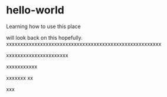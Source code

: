 # hello-world
Learning how to use this place

will look back on this hopefully. 
xxxxxxxxxxxxxxxxxxxxxxxxxxxxxxxxxxxxxxxxxxxxxxxxxxxxxxx

xxxxxxxxxxxxxxxxxxxxxx

xxxxxxxxxxx

xxxxxxx
xx

xxx
